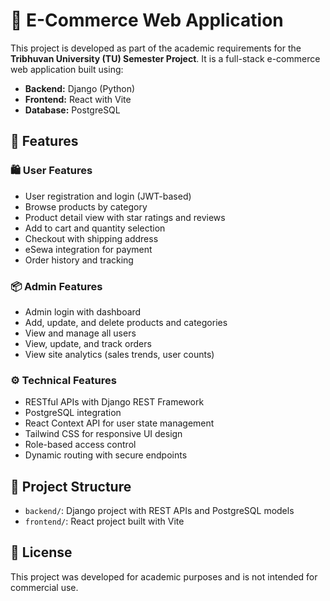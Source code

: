 # 🛒 E-Commerce Web Application

This project is developed as part of the academic requirements for the **Tribhuvan University (TU) Semester Project**. It is a full-stack e-commerce web application built using:

- **Backend:** Django (Python)
- **Frontend:** React with Vite
- **Database:** PostgreSQL

## 🔧 Features

### 🛍️ User Features
- User registration and login (JWT-based)
- Browse products by category
- Product detail view with star ratings and reviews
- Add to cart and quantity selection
- Checkout with shipping address
- eSewa integration for payment
- Order history and tracking

### 📦 Admin Features
- Admin login with dashboard
- Add, update, and delete products and categories
- View and manage all users
- View, update, and track orders
- View site analytics (sales trends, user counts)

### ⚙️ Technical Features
- RESTful APIs with Django REST Framework
- PostgreSQL integration 
- React Context API for user state management
- Tailwind CSS for responsive UI design
- Role-based access control
- Dynamic routing with secure endpoints

## 📁 Project Structure
- `backend/`: Django project with REST APIs and PostgreSQL models
- `frontend/`: React project built with Vite

## 📜 License
This project was developed for academic purposes and is not intended for commercial use.

